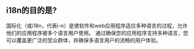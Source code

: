 ## i18n的目的是?

国际化（或i18n，代表i-n）是使软件和web应用程序适应多种语言的过程，允许他们的应用程序被多个语言用户使用。 通过确保您的应用程序支持多种语言，您可以覆盖更广泛的受众群体，并确保多语言用户的流畅的用户体验。